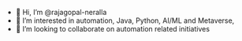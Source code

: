 - 👋 Hi, I’m @rajagopal-neralla
- 👀 I’m interested in automation, Java, Python, AI/ML and Metaverse, 
- 💞️ I’m looking to collaborate on automation related initiatives

<!---
rajagopal-neralla/rajagopal-neralla is a ✨ special ✨ repository because its `README.md` (this file) appears on your GitHub profile.
You can click the Preview link to take a look at your changes.
--->
